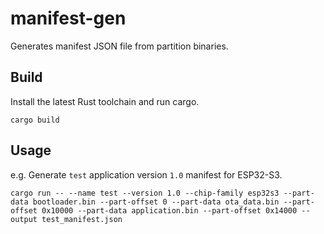 # manifest-gen

Generates manifest JSON file from partition binaries.

## Build

Install the latest Rust toolchain and run cargo.

```
cargo build
```

## Usage

e.g. Generate `test` application version `1.0` manifest for ESP32-S3. 

```
cargo run -- --name test --version 1.0 --chip-family esp32s3 --part-data bootloader.bin --part-offset 0 --part-data ota_data.bin --part-offset 0x10000 --part-data application.bin --part-offset 0x14000 --output test_manifest.json
```